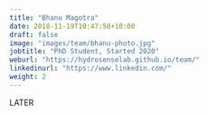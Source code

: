 ```yaml
---
title: "Bhanu Magotra"
date: 2018-11-19T10:47:58+10:00
draft: false
image: "images/team/bhanu-photo.jpg"
jobtitle: "PhD Student, Started 2020"
weburl: "https://hydrosenselab.github.io/team/"
linkedinurl: "https://www.linkedin.com/"
weight: 2
---
```


LATER
